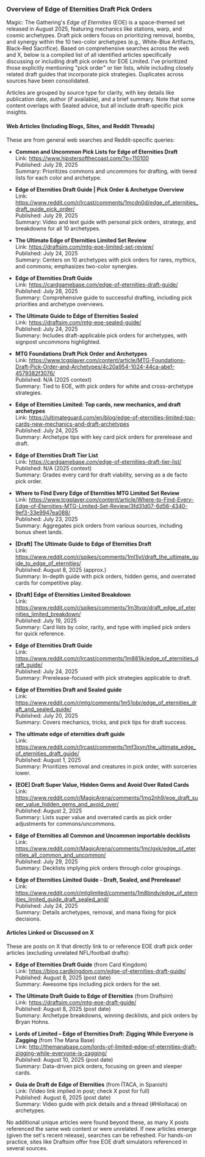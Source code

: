 ### Overview of Edge of Eternities Draft Pick Orders
Magic: The Gathering's *Edge of Eternities* (EOE) is a space-themed set released in August 2025, featuring mechanics like stations, warp, and cosmic archetypes. Draft pick orders focus on prioritizing removal, bombs, and synergy within the 10 two-color archetypes (e.g., White-Blue Artifacts, Black-Red Sacrifice). Based on comprehensive searches across the web and X, below is a compiled list of all identified articles specifically discussing or including draft pick orders for EOE Limited. I've prioritized those explicitly mentioning "pick order" or tier lists, while including closely related draft guides that incorporate pick strategies. Duplicates across sources have been consolidated.

Articles are grouped by source type for clarity, with key details like publication date, author (if available), and a brief summary. Note that some content overlaps with Sealed advice, but all include draft-specific pick insights.

#### Web Articles (Including Blogs, Sites, and Reddit Threads)
These are from general web searches and Reddit-specific queries:

- **Common and Uncommon Pick Lists for Edge of Eternities Draft**  
  Link: https://www.hipstersofthecoast.com/?p=110100  
  Published: July 29, 2025  
  Summary: Prioritizes commons and uncommons for drafting, with tiered lists for each color and archetype.

- **Edge of Eternities Draft Guide | Pick Order & Archetype Overview**  
  Link: https://www.reddit.com/r/lrcast/comments/1mcdn0d/edge_of_eternities_draft_guide_pick_order/  
  Published: July 29, 2025  
  Summary: Video and text guide with personal pick orders, strategy, and breakdowns for all 10 archetypes.

- **The Ultimate Edge of Eternities Limited Set Review**  
  Link: https://draftsim.com/mtg-eoe-limited-set-review/  
  Published: July 24, 2025  
  Summary: Centers on 10 archetypes with pick orders for rares, mythics, and commons; emphasizes two-color synergies.

- **Edge of Eternities Draft Guide**  
  Link: https://cardgamebase.com/edge-of-eternities-draft-guide/  
  Published: July 28, 2025  
  Summary: Comprehensive guide to successful drafting, including pick priorities and archetype overviews.

- **The Ultimate Guide to Edge of Eternities Sealed**  
  Link: https://draftsim.com/mtg-eoe-sealed-guide/  
  Published: July 24, 2025  
  Summary: Includes draft-applicable pick orders for archetypes, with signpost uncommons highlighted.

- **MTG Foundations Draft Pick Order and Archetypes**  
  Link: https://www.tcgplayer.com/content/article/MTG-Foundations-Draft-Pick-Order-and-Archetypes/4c20a954-1024-44ca-abe1-4579382f3076/  
  Published: N/A (2025 context)  
  Summary: Tied to EOE, with pick orders for white and cross-archetype strategies.

- **Edge of Eternities Limited: Top cards, new mechanics, and draft archetypes**  
  Link: https://ultimateguard.com/en/blog/edge-of-eternities-limited-top-cards-new-mechanics-and-draft-archetypes  
  Published: July 24, 2025  
  Summary: Archetype tips with key card pick orders for prerelease and draft.

- **Edge of Eternities Draft Tier List**  
  Link: https://cardgamebase.com/edge-of-eternities-draft-tier-list/  
  Published: N/A (2025 context)  
  Summary: Grades every card for draft viability, serving as a de facto pick order.

- **Where to Find Every Edge of Eternities MTG Limited Set Review**  
  Link: https://www.tcgplayer.com/content/article/Where-to-Find-Every-Edge-of-Eternities-MTG-Limited-Set-Review/3fd31d07-6d56-4340-9ef3-33e9947ea088/  
  Published: July 23, 2025  
  Summary: Aggregates pick orders from various sources, including bonus sheet lands.

- **[Draft] The Ultimate Guide to Edge of Eternities Draft**  
  Link: https://www.reddit.com/r/spikes/comments/1ml1jvl/draft_the_ultimate_guide_to_edge_of_eternities/  
  Published: August 8, 2025 (approx.)  
  Summary: In-depth guide with pick orders, hidden gems, and overrated cards for competitive play.

- **[Draft] Edge of Eternities Limited Breakdown**  
  Link: https://www.reddit.com/r/spikes/comments/1m3tyqr/draft_edge_of_eternities_limited_breakdown/  
  Published: July 19, 2025  
  Summary: Card lists by color, rarity, and type with implied pick orders for quick reference.

- **Edge of Eternities Draft Guide**  
  Link: https://www.reddit.com/r/lrcast/comments/1m881jk/edge_of_eternities_draft_guide/  
  Published: July 24, 2025  
  Summary: Prerelease-focused with pick strategies applicable to draft.

- **Edge of Eternities Draft and Sealed guide**  
  Link: https://www.reddit.com/r/mtg/comments/1m51obr/edge_of_eternities_draft_and_sealed_guide/  
  Published: July 20, 2025  
  Summary: Covers mechanics, tricks, and pick tips for draft success.

- **The ultimate edge of eternities draft guide**  
  Link: https://www.reddit.com/r/lrcast/comments/1mf3xyn/the_ultimate_edge_of_eternities_draft_guide/  
  Published: August 1, 2025  
  Summary: Prioritizes removal and creatures in pick order, with sorceries lower.

- **[EOE] Draft Super Value, Hidden Gems and Avoid Over Rated Cards**  
  Link: https://www.reddit.com/r/MagicArena/comments/1mg2nh9/eoe_draft_super_value_hidden_gems_and_avoid_over/  
  Published: August 2, 2025  
  Summary: Lists super value and overrated cards as pick order adjustments for commons/uncommons.

- **Edge of Eternities all Common and Uncommon importable decklists**  
  Link: https://www.reddit.com/r/MagicArena/comments/1mclgxk/edge_of_eternities_all_common_and_uncommon/  
  Published: July 29, 2025  
  Summary: Decklists implying pick orders through color groupings.

- **Edge of Eternities Limited Guide - Draft, Sealed, and Prerelease!**  
  Link: https://www.reddit.com/r/mtglimited/comments/1m8bndy/edge_of_eternities_limited_guide_draft_sealed_and/  
  Published: July 24, 2025  
  Summary: Details archetypes, removal, and mana fixing for pick decisions.

#### Articles Linked or Discussed on X
These are posts on X that directly link to or reference EOE draft pick order articles (excluding unrelated NFL/football drafts):

- **Edge of Eternities Draft Guide** (from Card Kingdom)  
  Link: https://blog.cardkingdom.com/edge-of-eternities-draft-guide/  
  Published: August 8, 2025 (post date)  
  Summary: Awesome tips including pick orders for the set.

- **The Ultimate Draft Guide to Edge of Eternities** (from Draftsim)  
  Link: https://draftsim.com/mtg-eoe-draft-guide/  
  Published: August 8, 2025 (post date)  
  Summary: Archetype breakdowns, winning decklists, and pick orders by Bryan Hohns.

- **Lords of Limited – Edge of Eternities Draft: Zigging While Everyone is Zagging** (from The Mana Base)  
  Link: http://themanabase.com/lords-of-limited-edge-of-eternities-draft-zigging-while-everyone-is-zagging/  
  Published: August 10, 2025 (post date)  
  Summary: Data-driven pick orders, focusing on green and sleeper cards.

- **Guía de Draft de Edge of Eternities** (from ÍTACA, in Spanish)  
  Link: (Video link implied in post; check X post for full)  
  Published: August 6, 2025 (post date)  
  Summary: Video guide with pick details and a thread (#HiloItaca) on archetypes.

No additional unique articles were found beyond these, as many X posts referenced the same web content or were unrelated. If new articles emerge (given the set's recent release), searches can be refreshed. For hands-on practice, sites like Draftsim offer free EOE draft simulators referenced in several sources.